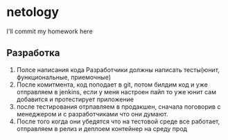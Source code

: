 # netology
I'll commit my homework here
## Разработка
1. Полсе написания кода Разработчики должны написать тесты(юнит, функциональные, приемочные)
2. После комитмента, код поподает в git, потом билдим код и уже отправляем в jenkins, если у меня настроен пайп то уже юнит сам добавится и протестирует приложение
3. после тестирования отрпавляем в продакшен, сначала поговорив с менеджером и с разработчиками что они думают.
4. После того когда они убедятся что на тестовой среде все работает, отправляем в релиз и деплоем контейнер на  среду прод
